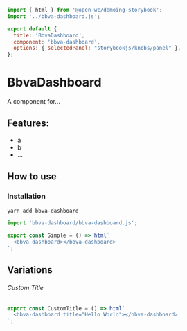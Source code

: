 ```js script
import { html } from '@open-wc/demoing-storybook';
import '../bbva-dashboard.js';

export default {
  title: 'BbvaDashboard',
  component: 'bbva-dashboard',
  options: { selectedPanel: "storybookjs/knobs/panel" },
};
```

# BbvaDashboard

A component for...

## Features:

- a
- b
- ...

## How to use

### Installation

```bash
yarn add bbva-dashboard
```

```js
import 'bbva-dashboard/bbva-dashboard.js';
```

```js preview-story
export const Simple = () => html`
  <bbva-dashboard></bbva-dashboard>
`;
```

## Variations

###### Custom Title

```js preview-story
export const CustomTitle = () => html`
  <bbva-dashboard title="Hello World"></bbva-dashboard>
`;
```
